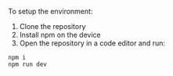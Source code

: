 To setup the environment:

1. Clone the repository
2. Install npm on the device
3. Open the repository in a code editor and run:
```
npm i
npm run dev
```
